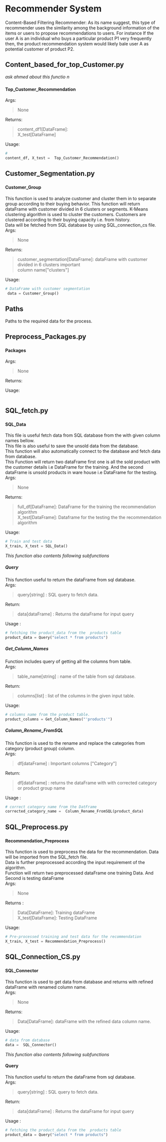 # **Recommender System**

Content-Based Filtering Recommender: As its name suggest, this type of recommender uses the similarity among the background information of the items or users to propose recommendations to users. For instance If the user A is an individual who buys a particular product P1 very frequently then, the product recommendation system would likely bale user A as potential customer of product P2.

## **Content_based_for_top_Customer.py**

*ask ahmed about  this functio  n* 

###

#### Top_Customer_Recommendation

Args: 
> None 

Returns: 
>content_df1[DataFrame]:\
>X_test[DataFrame]

Usage:

~~~ Python
# 
content_df, X_test =  Top_Customer_Recommendation()
~~~



## **Customer_Segmentation.py**

### 

#### Customer_Group

This function is used to analyze customer and cluster them in to separate group according to their buying behavior. This function will return dataFrame with customer divided in 6 clusters or segments. K-Means clustering algorithm is used to cluster the customers. Customers are clustered according to their buying capacity i.e. from history.\
Data will be fetched from SQL database by using SQL_connection_cs file.\
Args:
>None 

Returns: 
>customer_segmentation[DataFrame]: dataFrame with customer divided in 6 clusters important\
> column name["clusters"]


Usage:

~~~python
# DataFrame with customer segmentation 
 data = Customer_Group()
~~~

## **Paths**

Paths to the required data for the process. 

## **Preprocess_Packages.py**

###

#### Packages

Args:
>None

Returns:
>

Usage:

~~~python

~~~

## **SQL_fetch.py**

###

#### SQL_Data

This file is useful fetch data from SQL database from the with given column names bellow.\
This file is also useful to save the unsold data from the database.\
This function will also automatically connect to the database and fetch data from database.\
This  Function will return two dataFrame first one is all the sold product with the customer details i.e DataFrame for the training. And the second dataFrame is unsold products in ware house i.e DataFrame for the testing.\
Args: 
>None

Returns: 
>full_df[DataFrame]: DataFrame for the training the  recommendation algorithm\
>X_test[DataFrame]: Dataframe for the testing the  the recommendation algorithm 

Usage:

~~~Python
# Train and test data
X_train, X_test = SQL_Data()
~~~

*This function also contents following subfunctions* 


##### Query

This function useful to return  the dataFrame from sql database.\
Args:
>query[string] : SQL query to fetch data.

Return:
> data[dataFrame] : Returns the dataFrame for input query

Usage :

~~~python
# fetching the product_data from the  products table
product_data = Query("select * from products")
~~~

##### Get_Column_Names

Function includes query of getting all the columns from table.\
Args:
> table_name[string] : name of the table from sql database.

Return:
>columns[list] : list of the columns in the given input table.

Usage:

~~~python
# columns name from the product table.
product_columns = Get_Column_Names("'products'") 
~~~

##### Column_Rename_FromSQL

This function is used to the rename and replace the categories from category (product group) column.\
Args:
>df[dataFrame] : Important columns ["Category"]

Return:
>df[dataFrame] : returns the dataFrame with with corrected category or product group name 

Usage : 

~~~python
# correct category name from the DatFrame
corrected_category_name =  Column_Rename_FromSQL(product_data)
~~~

## **SQL_Preprocess.py**

###

#### Recommendation_Preprocess

This function is used to preprocess the data for the recommendation. Data will be imported from the SQL_fetch file.\
Data is further preprocessed according the input requirement of the algorithm.\
Function will return two preprocessed dataFrame one training Data. And Second is testing dataFrame\
Args:
> None

Returns : 
>Data[DataFrame]: Training dataFrame\
>X_test[DataFrame]: Testing DataFrame

Usage:

~~~ python
# Pre-processed training and test data for the recommendation
X_train, X_test = Recommendation_Preprocess()
~~~

## **SQL_Connection_CS.py**

###

#### SQL_Connector

This function is used to get data from database and returns with refined dataFrame with renamed column name.\
Args:
> None

Returns: 
> Data[DataFrame]: dataFrame with the refined data column  name. 

Usage:

~~~ Python
# data from database
data =  SQL_Connector()
~~~


*This function also contents following subfunctions* 

#### Query

This function useful to return  the dataFrame from sql database.\
Args:
>query[string] : SQL query to fetch data.

Return:
> data[dataFrame] : Returns the dataFrame for input query

Usage :

~~~python
# fetching the product_data from the  products table
product_data = Query("select * from products")
~~~
